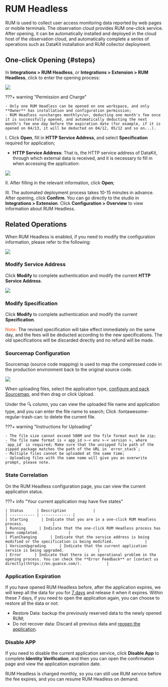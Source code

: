 # RUM Headless


RUM is used to collect user access monitoring data reported by web pages or mobile terminals. The observation cloud provides RUM one-click service. After opening, it can be automatically installed and deployed in the cloud host of the observation cloud, and automatically complete a series of operations such as DataKit installation and RUM collector deployment.


## One-click Opening {#steps}

In **Integrations > RUM Headless**, or **Integrations > Extension > RUM Headless**, click to enter the opening process:

![](img/headless-1.png)

???+ warning "Permission and Charge"

    - Only one RUM Headless can be opened on one workspace, and only **Owner** has installation and configuration permission;
    - RUM Headless <u>charges monthly</u>, deducting one month's fee once it is successfully opened, and automatically deducting the next month's fee one day before the expiration date (for example, if it is opened on 04/13, it will be deducted on 04/12, 05/12 and so on...).


I. Click **Open**, fill in **HTTP Service Address**, and select **Specification** required for application;

- **HTTP Service Address**: That is, the HTTP service address of DataKit, through which external data is received, and it is necessary to fill in when accessing the application:

![](img/headless-5.png)

II. After filling in the relevant information, click **Open**;

III. The automated deployment process takes 10-15 minutes in advance. After opening, click **Confirm**. You can go directly to the studio in **Integrations > Extension**. Click **Configuration > Overview** to view information about RUM Headless.



## Related Operations

When RUM Headless is enabled, if you need to modify the configuration information, please refer to the following:

![](img/headless-2.png)

### Modify Service Address

Click **Modify** to complete authentication and modify the current **HTTP Service Address**.

![](img/automata-4.png)

### Modify Specification

Click **Modify** to complete authentication and modify the current **Specification**.

<font color=coral>**Note:**</font> The revised specification will take effect immediately on the same day, and the fees will be deducted according to the new specifications. The old specifications will be discarded directly and no refund will be made.

### Sourcemap Configuration

Sourcemap (source code mapping) is used to map the compressed code in the production environment back to the original source code.

![](img/headless-3.png)

When uploading files, select the application type, [configure and pack Sourcemap](../datakit/rum.md#sourcemap), and then drag or click Upload.

Under the 🔍 column, you can view the uploaded file name and application type, and you can enter the file name to search; Click :fontawesome-regular-trash-can: to delete the current file.

???+ warning "Instructions for Uploading"

    - The file size cannot exceed 500M and the file format must be zip;
    - The file name format is < app_id >-< env >-< version >, where `app_id` is required; Make sure that the unzipped file path of the zipped package matches the path of the URL in `error_stack`;
    - Multiple files cannot be uploaded at the same time;
    - Uploading files with the same name will give you an overwrite prompt, please note.

### State Correlation

On the RUM Headless configuration page, you can view the current application status.

???+ info "Your current application may have five states"

    | Status      | Description            |
    | ----------- | ------------- |
    | Starting      | Indicate that you are in a one-click RUM Headless process.             |
    | Running      | Indicate that the one-click RUM Headless process has been completed.             |
    | PlanChanging      | Indicate that the service address is being modified or the specification is being modified.              |
    | VersionUpgrading      | Indicate that the current application service is being upgraded.               |
    | Error      | Indicate that there is an operational problem in the opening process. You can check the **Error Feedback** or [contact us directly](https://en.guance.com/).           |

### Application Expiration

If you have opened RUM Headless before, after the application expires, we will keep all the data for you for <u>7 days</u> and release it when it expires. Within these 7 days, if you need to open the application again, you can choose to restore all the data or not:

- Restore Data: backup the previously reserved data to the newly opened RUM;  
- Do not recover data: Discard all previous data and [reopen the application](#steps).


### Disable APP

If you need to disable the current application service, click **Disable App** to complete **Identity Verification**, and then you can open the confirmation page and view the application expiration date.

RUM Headless is charged monthly, so you can still use RUM service before the fee expires, and you can resume RUM Headless on demand.
    


